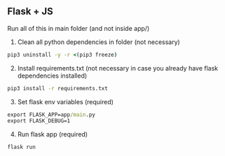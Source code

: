 ## Flask + JS 

Run all of this in main folder (and not inside app/)

1. Clean all python dependencies in folder (not necessary)

```cmd
pip3 uninstall -y -r <(pip3 freeze)
```

2. Install requirements.txt (not necessary in case you already have flask dependencies installed)

```cmd
pip3 install -r requirements.txt
```

3. Set flask env variables (required)

```cmd
export FLASK_APP=app/main.py
export FLASK_DEBUG=1
```

4. Run flask app (required)

```cmd
flask run
```
